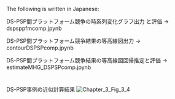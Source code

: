 The following is written in Japanese:

DS-PSP間プラットフォーム競争の時系列変化グラフ出力 と評価 -> dspsppfmcomp.jpynb

DS-PSP間プラットフォーム競争結果の等高線図出力 -> contourDSPSPcomp.jpynb

DS-PSP間プラットフォーム競争結果の等高線図回帰推定と評価 -> estimateMHG_DSPSPcomp.jpynb
#
DS-PSP事例の近似計算結果
![Chapter_3_Fig_3_4](https://github.com/user-attachments/assets/f4a25e6a-fb29-435a-821b-b2b49fd0683e)
